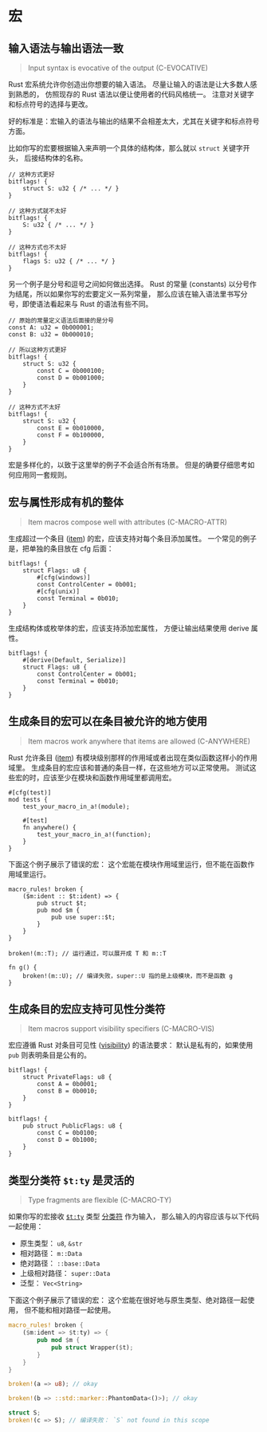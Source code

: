 # 宏


<a id="c-evocative"></a>
## 输入语法与输出语法一致

> Input syntax is evocative of the output (C-EVOCATIVE)

Rust 宏系统允许你创造出你想要的输入语法。
尽量让输入的语法是让大多数人感到熟悉的，
仿照现存的 Rust 语法以便让使用者的代码风格统一。
注意对关键字和标点符号的选择与更改。

好的标准是：宏输入的语法与输出的结果不会相差太大，尤其在关键字和标点符号方面。

比如你写的宏要根据输入来声明一个具体的结构体，那么就以 `struct` 关键字开头，
后接结构体的名称。

```rust,ignored
// 这种方式更好
bitflags! {
    struct S: u32 { /* ... */ }
}

// 这种方式就不太好
bitflags! {
    S: u32 { /* ... */ }
}

// 这种方式也不太好
bitflags! {
    flags S: u32 { /* ... */ }
}
```

另一个例子是分号和逗号之间如何做出选择。
Rust 的常量 (constants) 以分号作为结尾，所以如果你写的宏要定义一系列常量，
那么应该在输入语法里书写分号，即使语法看起来与 Rust 的语法有些不同。

```rust,ignored
// 原始的常量定义语法后面接的是分号
const A: u32 = 0b000001;
const B: u32 = 0b000010;

// 所以这种方式更好
bitflags! {
    struct S: u32 {
        const C = 0b000100;
        const D = 0b001000;
    }
}

// 这种方式不太好
bitflags! {
    struct S: u32 {
        const E = 0b010000,
        const F = 0b100000,
    }
}
```

宏是多样化的，以致于这里举的例子不会适合所有场景。
但是的确要仔细思考如何应用同一套规则。


<a id="c-macro-attr"></a>
## 宏与属性形成有机的整体 

> Item macros compose well with attributes (C-MACRO-ATTR)

生成超过一个条目 ([item]) 的宏，应该支持对每个条目添加属性。
一个常见的例子是，把单独的条目放在 cfg 后面：

[item]:https://doc.rust-lang.org/nightly/reference/items.html

```rust,ignored
bitflags! {
    struct Flags: u8 {
        #[cfg(windows)]
        const ControlCenter = 0b001;
        #[cfg(unix)]
        const Terminal = 0b010;
    }
}
```

生成结构体或枚举体的宏，应该支持添加宏属性，
方便让输出结果使用 derive 属性。

```rust,ignored
bitflags! {
    #[derive(Default, Serialize)]
    struct Flags: u8 {
        const ControlCenter = 0b001;
        const Terminal = 0b010;
    }
}
```


<a id="c-anywhere"></a>
## 生成条目的宏可以在条目被允许的地方使用 

> Item macros work anywhere that items are allowed (C-ANYWHERE)

Rust 允许条目 ([item]) 有模块级别那样的作用域或者出现在类似函数这样小的作用域里。
生成条目的宏应该和普通的条目一样，在这些地方可以正常使用。
测试这些宏的时，应该至少在模块和函数作用域里都调用宏。

```rust,ignored
#[cfg(test)]
mod tests {
    test_your_macro_in_a!(module);

    #[test]
    fn anywhere() {
        test_your_macro_in_a!(function);
    }
}
```

下面这个例子展示了错误的宏：
这个宏能在模块作用域里运行，但不能在函数作用域里运行。

```rust,ignored
macro_rules! broken {
    ($m:ident :: $t:ident) => {
        pub struct $t;
        pub mod $m {
            pub use super::$t;
        }
    }
}

broken!(m::T); // 运行通过，可以展开成 T 和 m::T

fn g() {
    broken!(m::U); // 编译失败，super::U 指的是上级模块，而不是函数 g
}
```


<a id="c-macro-vis"></a>
## 生成条目的宏应支持可见性分类符 

> Item macros support visibility specifiers (C-MACRO-VIS)

宏应遵循 Rust 对条目可见性 ([visibility]) 的语法要求：
默认是私有的，如果使用 `pub` 则表明条目是公有的。

[visibility]:https://doc.rust-lang.org/nightly/reference/visibility-and-privacy.html

```rust,ignored
bitflags! {
    struct PrivateFlags: u8 {
        const A = 0b0001;
        const B = 0b0010;
    }
}

bitflags! {
    pub struct PublicFlags: u8 {
        const C = 0b0100;
        const D = 0b1000;
    }
}
```


<a id="c-macro-ty"></a>
## 类型分类符 `$t:ty` 是灵活的 

> Type fragments are flexible (C-MACRO-TY)

如果你写的宏接收 [`$t:ty`] 类型 [分类符][fragment-specifier] 作为输入，
那么输入的内容应该与以下代码一起使用：

- 原生类型： `u8`, `&str`
- 相对路径： `m::Data`
- 绝对路径： `::base::Data`
- 上级相对路径： `super::Data`
- 泛型： `Vec<String>`

下面这个例子展示了错误的宏：
这个宏能在很好地与原生类型、绝对路径一起使用，
但不能和相对路径一起使用。

```rust
macro_rules! broken {
    ($m:ident => $t:ty) => {
        pub mod $m {
            pub struct Wrapper($t);
        }
    }
}

broken!(a => u8); // okay

broken!(b => ::std::marker::PhantomData<()>); // okay

struct S;
broken!(c => S); // 编译失败： `S` not found in this scope
```

[`$t:ty`]:https://doc.rust-lang.org/nightly/reference/types.html
[fragment-specifier]:https://doc.rust-lang.org/nightly/reference/macros-by-example.html#metavariables
